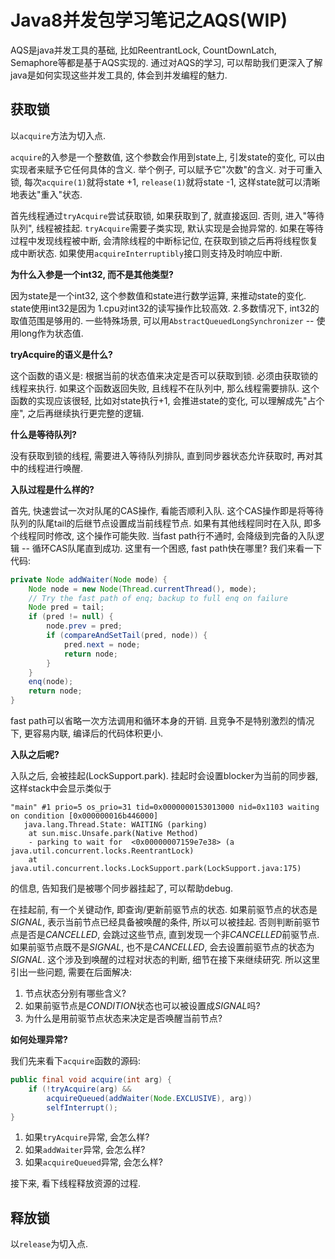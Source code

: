 # Java8并发包学习笔记之AQS(WIP)

AQS是java并发工具的基础, 比如ReentrantLock, CountDownLatch, Semaphore等都是基于AQS实现的. 通过对AQS的学习, 可以帮助我们更深入了解java是如何实现这些并发工具的, 体会到并发编程的魅力.

## 获取锁
以`acquire`方法为切入点.

`acquire`的入参是一个整数值, 这个参数会作用到state上, 引发state的变化, 可以由实现者来赋予它任何具体的含义. 举个例子, 可以赋予它"次数"的含义. 对于可重入锁, 每次`acquire(1)`就将state +1, `release(1)`就将state -1, 这样state就可以清晰地表达"重入"状态.

首先线程通过`tryAcquire`尝试获取锁, 如果获取到了, 就直接返回. 否则, 进入"等待队列", 线程被挂起. `tryAcquire`需要子类实现, 默认实现是会抛异常的. 如果在等待过程中发现线程被中断, 会清除线程的中断标记位, 在获取到锁之后再将线程恢复成中断状态. 如果使用`acquireInterruptibly`接口则支持及时响应中断.

**为什么入参是一个int32, 而不是其他类型?**

因为state是一个int32, 这个参数值和state进行数学运算, 来推动state的变化. state使用int32是因为 1.cpu对int32的读写操作比较高效. 2.多数情况下, int32的取值范围是够用的. 一些特殊场景, 可以用`AbstractQueuedLongSynchronizer` -- 使用long作为状态值.

**tryAcquire的语义是什么?**

这个函数的语义是: 根据当前的状态值来决定是否可以获取到锁. 必须由获取锁的线程来执行. 如果这个函数返回失败, 且线程不在队列中, 那么线程需要排队. 这个函数的实现应该很轻, 比如对state执行+1, 会推进state的变化, 可以理解成先"占个座", 之后再继续执行更完整的逻辑.

**什么是等待队列?**

没有获取到锁的线程, 需要进入等待队列排队, 直到同步器状态允许获取时, 再对其中的线程进行唤醒.

**入队过程是什么样的?**

首先, 快速尝试一次对队尾的CAS操作, 看能否顺利入队. 这个CAS操作即是将等待队列的队尾tail的后继节点设置成当前线程节点. 如果有其他线程同时在入队, 即多个线程同时修改, 这个操作可能失败. 当fast path行不通时, 会降级到完备的入队逻辑 -- 循环CAS队尾直到成功. 这里有一个困惑, fast path快在哪里? 我们来看一下代码:
```java
private Node addWaiter(Node mode) {
    Node node = new Node(Thread.currentThread(), mode);
    // Try the fast path of enq; backup to full enq on failure
    Node pred = tail;
    if (pred != null) {
        node.prev = pred;
        if (compareAndSetTail(pred, node)) {
            pred.next = node;
            return node;
        }
    }
    enq(node);
    return node;
}
```
fast path可以省略一次方法调用和循环本身的开销. 且竞争不是特别激烈的情况下, 更容易内联, 编译后的代码体积更小.

**入队之后呢?**

入队之后, 会被挂起(LockSupport.park). 挂起时会设置blocker为当前的同步器, 这样stack中会显示类似于
```
"main" #1 prio=5 os_prio=31 tid=0x0000000153013000 nid=0x1103 waiting on condition [0x000000016b446000]
   java.lang.Thread.State: WAITING (parking)
	at sun.misc.Unsafe.park(Native Method)
	- parking to wait for  <0x00000007159e7e38> (a java.util.concurrent.locks.ReentrantLock)
	at java.util.concurrent.locks.LockSupport.park(LockSupport.java:175)
```
的信息, 告知我们是被哪个同步器挂起了, 可以帮助debug.

在挂起前, 有一个关键动作, 即查询/更新前驱节点的状态. 如果前驱节点的状态是*SIGNAL*, 表示当前节点已经具备被唤醒的条件, 所以可以被挂起. 否则判断前驱节点是否是*CANCELLED*, 会跳过这些节点, 直到发现一个非*CANCELLED*前驱节点. 如果前驱节点既不是*SIGNAL*, 也不是*CANCELLED*, 会去设置前驱节点的状态为 *SIGNAL*. 这个涉及到唤醒的过程对状态的判断, 细节在接下来继续研究. 所以这里引出一些问题, 需要在后面解决:
1. 节点状态分别有哪些含义?
2. 如果前驱节点是*CONDITION*状态也可以被设置成*SIGNAL*吗?
3. 为什么是用前驱节点状态来决定是否唤醒当前节点?

**如何处理异常?**

我们先来看下`acquire`函数的源码:
```java
public final void acquire(int arg) {
    if (!tryAcquire(arg) &&
        acquireQueued(addWaiter(Node.EXCLUSIVE), arg))
        selfInterrupt();
}
```
1. 如果`tryAcquire`异常, 会怎么样?
2. 如果`addWaiter`异常, 会怎么样?
3. 如果`acquireQueued`异常, 会怎么样?

接下来, 看下线程释放资源的过程.
## 释放锁
以`release`为切入点.

